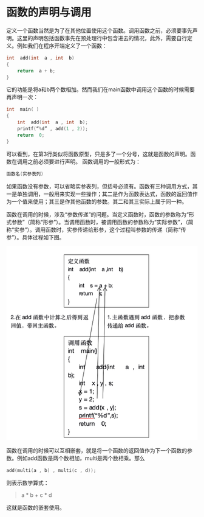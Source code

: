 # 函数的声明与调用
定义一个函数当然是为了在其他位置使用这个函数。调用函数之前，必须要事先声明。这里的声明包括函数事先在预处理行中包含进去的情况，此外，需要自行定义。例如我们在程序开端定义了一个函数：

```c
int  add(int  a , int  b)
{
    return  a + b;
}
```

它的功能是将a和b两个数相加。然而我们在main函数中调用这个函数的时候需要再声明一次：

```c	
int  main( )
{
    int  add(int  a , int  b);
    printf(“%d” , add(1 , 2));
    return  0;
}
```

可以看到，在第3行类似将函数原型，只是多了一个分号，这就是函数的声明。函数在调用之前必须要进行声明。
函数调用的一般形式为：

```c
函数名(实参表列)
```

如果函数没有参数，可以省略实参表列，但括号必须有。函数有三种调用方式，其一是单独调用，一般用来实现一些操作；其二是作为函数表达式，函数的返回值作为一个值来使用；其三是作其他函数的参数。其二和其三实际上属于同一种。

函数在调用的时候，涉及“参数传递”的问题。当定义函数时，函数的参数称为“形式参数”（简称“形参”）。当调用函数时，被调用函数的参数称为“实际参数”，（简称“实参”）。调用函数时，实参传递给形参，这个过程叫参数的传递（简称“传参”）。具体过程如下图。

![](../img/4-1.png)


函数在调用的时候可以互相嵌套，就是将一个函数的返回值作为下一个函数的参数。例如add函数是两个数相加，multi是两个数相乘。那么

```c
add(multi(a , b) , multi(c , d));
```
则表示数学算式：
	
> a * b + c * d
	
这就是函数的嵌套使用。